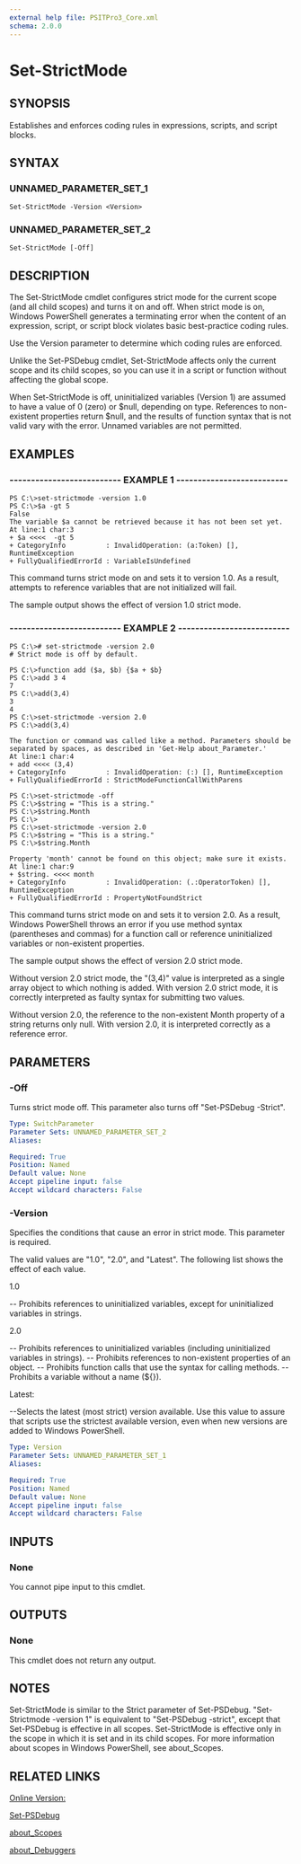 ```yaml
---
external help file: PSITPro3_Core.xml
schema: 2.0.0
---
```


# Set-StrictMode
## SYNOPSIS
Establishes and enforces coding rules in expressions, scripts, and script blocks.

## SYNTAX

### UNNAMED_PARAMETER_SET_1
```
Set-StrictMode -Version <Version>
```

### UNNAMED_PARAMETER_SET_2
```
Set-StrictMode [-Off]
```

## DESCRIPTION
The Set-StrictMode cmdlet configures strict mode for the current scope \(and all child scopes\) and turns it on and off.
When strict mode is on, Windows PowerShell generates a terminating error when the content of an expression, script, or script block violates basic best-practice coding rules.

Use the Version parameter to determine which coding rules are enforced.

Unlike the Set-PSDebug cmdlet, Set-StrictMode affects only the current scope and its child scopes, so you can use it in a script or function without affecting the global scope.

When Set-StrictMode is off, uninitialized variables \(Version 1\) are assumed to have a value of 0 \(zero\) or $null, depending on type.
References to non-existent properties return $null, and the results of function syntax that is not valid vary with the error.
Unnamed variables are not permitted.

## EXAMPLES

### -------------------------- EXAMPLE 1 --------------------------
```
PS C:\>set-strictmode -version 1.0
PS C:\>$a -gt 5
False
The variable $a cannot be retrieved because it has not been set yet.
At line:1 char:3
+ $a <<<<  -gt 5
+ CategoryInfo          : InvalidOperation: (a:Token) [], RuntimeException
+ FullyQualifiedErrorId : VariableIsUndefined
```

This command turns strict mode on and sets it to version 1.0.
As a result, attempts to reference variables that are not initialized will fail.

The sample output shows the effect of version 1.0 strict mode.

### -------------------------- EXAMPLE 2 --------------------------
```
PS C:\># set-strictmode -version 2.0
# Strict mode is off by default.

PS C:\>function add ($a, $b) {$a + $b}
PS C:\>add 3 4
7
PS C:\>add(3,4)
3
4
PS C:\>set-strictmode -version 2.0
PS C:\>add(3,4)

The function or command was called like a method. Parameters should be separated by spaces, as described in 'Get-Help about_Parameter.'
At line:1 char:4
+ add <<<< (3,4)
+ CategoryInfo          : InvalidOperation: (:) [], RuntimeException
+ FullyQualifiedErrorId : StrictModeFunctionCallWithParens

PS C:\>set-strictmode -off
PS C:\>$string = "This is a string."
PS C:\>$string.Month
PS C:\>
PS C:\>set-strictmode -version 2.0
PS C:\>$string = "This is a string."
PS C:\>$string.Month

Property 'month' cannot be found on this object; make sure it exists.
At line:1 char:9
+ $string. <<<< month
+ CategoryInfo          : InvalidOperation: (.:OperatorToken) [], RuntimeException
+ FullyQualifiedErrorId : PropertyNotFoundStrict
```

This command turns strict mode on and sets it to version 2.0.
As a result, Windows PowerShell throws an error if you use method syntax \(parentheses and commas\) for a function call or reference uninitialized variables or non-existent properties.

The sample output shows the effect of version 2.0 strict mode.

Without version 2.0 strict mode, the "\(3,4\)" value is interpreted as a single array object to which nothing is added.
With version 2.0 strict mode, it is correctly interpreted as faulty syntax for submitting two values.

Without version 2.0, the reference to the non-existent Month property of a string returns only null.
With version 2.0, it is interpreted correctly as a reference error.

## PARAMETERS

### -Off
Turns strict mode off.
This parameter also turns off "Set-PSDebug -Strict".

```yaml
Type: SwitchParameter
Parameter Sets: UNNAMED_PARAMETER_SET_2
Aliases: 

Required: True
Position: Named
Default value: None
Accept pipeline input: false
Accept wildcard characters: False
```

### -Version
Specifies the conditions that cause an error in strict mode.
This parameter is required.

The valid values are "1.0", "2.0", and "Latest".
The following list shows the effect of each value.

1.0

-- Prohibits references to uninitialized variables, except for uninitialized variables in strings.

2.0

-- Prohibits references to uninitialized variables \(including uninitialized variables in strings\).
-- Prohibits references to non-existent properties of an object.
-- Prohibits function calls that use the syntax for calling methods.
-- Prohibits a variable without a name \(${}\).

Latest:

--Selects the latest \(most strict\) version available.  Use this value to assure that scripts use the strictest available version, even when new versions are added to Windows PowerShell.

```yaml
Type: Version
Parameter Sets: UNNAMED_PARAMETER_SET_1
Aliases: 

Required: True
Position: Named
Default value: None
Accept pipeline input: false
Accept wildcard characters: False
```

## INPUTS

### None
You cannot pipe input to this cmdlet.

## OUTPUTS

### None
This cmdlet does not return any output.

## NOTES
Set-StrictMode is similar to the Strict parameter of Set-PSDebug.
"Set-Strictmode -version 1" is equivalent to "Set-PSDebug -strict", except that Set-PSDebug is effective in all scopes.
Set-StrictMode is effective only in the scope in which it is set and in its child scopes.
For more information about scopes in Windows PowerShell, see about_Scopes.

## RELATED LINKS

[Online Version:](http://go.microsoft.com/fwlink/?LinkID=113450)

[Set-PSDebug](2517a4da-2468-4148-aca3-50a6d7df4a10)

[about_Scopes](b71febbe-2769-4e5d-a754-8373ab1a848e)

[about_Debuggers]()


